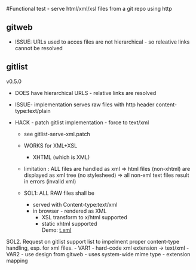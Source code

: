 

#Functional test - serve html/xml/xsl files from a git repo using http

## gitweb
- ISSUE: URLs used to acces files are not hierarchical - so releative links cannot be resolved

##  gitlist
v0.5.0
- DOES have hierarchical URLS - relative links are resolved

- ISSUE- implementation serves raw files with http header content-type:text/plain

- HACK - patch gitlist implementation - force  to text/xml
    - see gitlist-serve-xml.patch
    - WORKS for XML+XSL
        + XHTML (which is XML)
    - limitation : ALL files are handled as xml 
        => html files (non-xhtml) are displayed as xml tree (no stylesheed)
        => all non-xml text files result in errors (invalid xml)

    - SOL1: ALL RAW files shall be 
        - served with Content-type:text/xml
        - in browser - rendered as XML
            - XSL transform to x/html supported
            - static xhtml supported  
Demo:
[t.xml](../../raw/master/t.xml)

SOL2. Request on gitlist support list to impelment proper content-type handling,
esp. for xml files.
    - VAR1 - hard-code xml extension -> text/xml 
    - VAR2 - use design from gitweb
        - uses system-wide mime type - extension mapping

